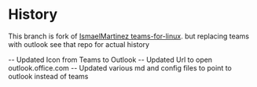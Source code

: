 # History

This branch is fork of [IsmaelMartinez teams-for-linux](https://github.com/mahmoudbahaa/outlook-for-linux). but replacing teams with outlook see that repo for actual history

-- Updated Icon from Teams to Outlook
-- Updated Url to open outlook.office.com
-- Updated various md and config files to point to outlook instead of teams
